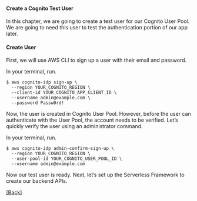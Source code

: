 #### **Create a Cognito Test User**
In this chapter, we are going to create a test user for our Cognito User Pool. We are going to need this user to test the authentication portion of our app later.

#### **Create User**
First, we will use AWS CLI to sign up a user with their email and password.

In your terminal, run.

```
$ aws cognito-idp sign-up \
  --region YOUR_COGNITO_REGION \
  --client-id YOUR_COGNITO_APP_CLIENT_ID \
  --username admin@example.com \
  --password Passw0rd!
```

Now, the user is created in Cognito User Pool. However, before the user can authenticate with the User Pool, the account needs to be verified. Let’s quickly verify the user using an administrator command.

In your terminal, run.

```
$ aws cognito-idp admin-confirm-sign-up \
  --region YOUR_COGNITO_REGION \
  --user-pool-id YOUR_COGNITO_USER_POOL_ID \
  --username admin@example.com
```

Now our test user is ready. Next, let’s set up the Serverless Framework to create our backend APIs.


[[Back]](https://github.com/eksant/serverless-react-aws)
